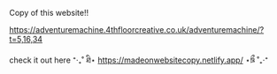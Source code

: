 Copy of this website!!

https://adventuremachine.4thfloorcreative.co.uk/adventuremachine/?t=5,16,34

check it out here ⁺‧₊˚ ཐི⋆ https://madeonwebsitecopy.netlify.app/ ⋆ཋྀ ˚₊‧⁺
